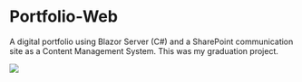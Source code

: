 # Portfolio-Web
A digital portfolio using Blazor Server (C#) and a SharePoint communication site as a Content Management System. This was my graduation project.


![](http://i.imgur.com/OUkLi.gif)
